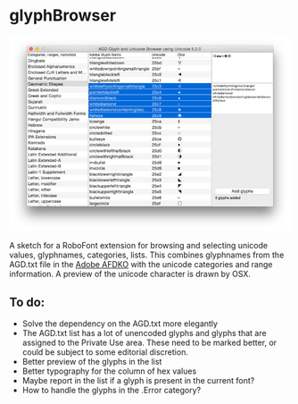 # glyphBrowser

![Screenshot of the GlyphBrowser panel in RoboFont](glyphBrowserScreen.jpg)

A sketch for a RoboFont extension for browsing and selecting unicode values, glyphnames, categories, lists.
This combines glyphnames from the AGD.txt file in the [Adobe AFDKO](https://github.com/adobe-type-tools/afdko/blob/master/FDK/Tools/SharedData/AGD.txt) with the unicode categories and range information. A preview of the unicode character is drawn by OSX.

## To do:

  * Solve the dependency on the AGD.txt more elegantly
  * The AGD.txt list has a lot of unencoded glyphs and glyphs that are assigned to the Private Use area. These need to be marked better, or could be subject to some editorial discretion.
  * Better preview of the glyphs in the list
  * Better typography for the column of hex values
  * Maybe report in the list if a glyph is present in the current font?
  * How to handle the glyphs in the .Error category?
  
